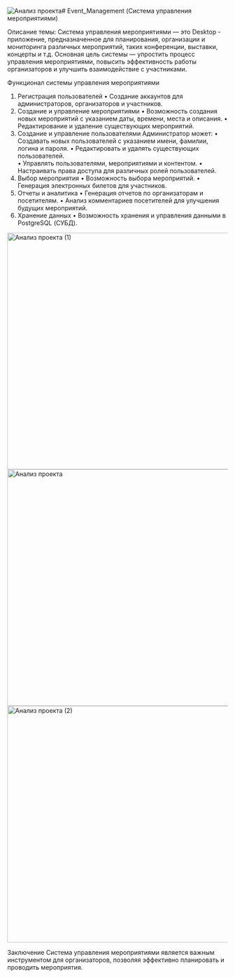 ![Анализ проекта](https://github.com/user-attachments/assets/918b3772-6752-42ca-a95b-28c0b1b05b5c)# Event_Management (Система управления мероприятиями)

Описание темы:
Система управления мероприятиями — это Desktop - приложение, предназначенное для планирования, организации и мониторинга различных мероприятий, таких конференции, выставки, концерты и т.д. 
Основная цель системы — упростить процесс управления мероприятиями, повысить эффективность работы организаторов и улучшить взаимодействие с участниками.

Функционал системы управления мероприятиями
1.	Регистрация пользователей
•	Создание аккаунтов для администраторов, организаторов и участников.
2.	Создание и управление мероприятиями
•	Возможность создания новых мероприятий с указанием даты, времени, места и описания.
•	Редактирование и удаление существующих мероприятий.
3.	Создание и управление пользователями
Администратор может:
•	Создавать новых пользователей с указанием имени, фамилии, логина и пароля.
•	Редактировать и удалять существующих пользователей.  
•	Управлять пользователями, мероприятиями и контентом.
•	Настраивать права доступа для различных ролей пользователей. 
4.	Выбор мероприятия
•	Возможность выбора мероприятий.
•	Генерация электронных билетов для участников.
5.	Отчеты и аналитика
•	Генерация отчетов по организаторам и посетителям.
•	Анализ комментариев посетителей для улучшения будущих мероприятий.
6.	Хранение данных
•	Возможность хранения и управления данными в PostgreSQL (СУБД).
<img width="960" height="540" alt="Анализ проекта (1)" src="https://github.com/user-attachments/assets/a9fc4e79-e3e5-4b1d-b7da-de993f3deacc" />

<img width="960" height="540" alt="Анализ проекта" src="https://github.com/user-attachments/assets/683f4b23-a076-423f-b694-6afb0e5bd249" />

<img width="960" height="540" alt="Анализ проекта (2)" src="https://github.com/user-attachments/assets/6fed35b6-af1d-4490-be6c-1af94ba05704" />




Заключение
Система управления мероприятиями является важным инструментом для организаторов, позволяя эффективно планировать и проводить мероприятия.


